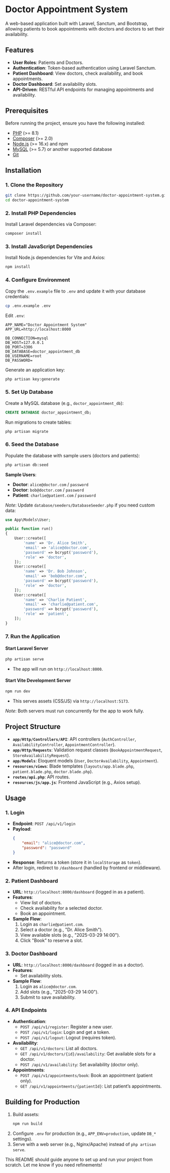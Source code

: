 # Doctor Appointment System

A web-based application built with Laravel, Sanctum, and Bootstrap, allowing patients to book appointments with doctors and doctors to set their availability.

## Features
- **User Roles**: Patients and Doctors.
- **Authentication**: Token-based authentication using Laravel Sanctum.
- **Patient Dashboard**: View doctors, check availability, and book appointments.
- **Doctor Dashboard**: Set availability slots.
- **API-Driven**: RESTful API endpoints for managing appointments and availability.

## Prerequisites
Before running the project, ensure you have the following installed:
- [PHP](https://www.php.net/) (>= 8.1)
- [Composer](https://getcomposer.org/) (>= 2.0)
- [Node.js](https://nodejs.org/) (>= 16.x) and npm
- [MySQL](https://www.mysql.com/) (>= 5.7) or another supported database
- [Git](https://git-scm.com/)

## Installation

### 1. Clone the Repository
```bash
git clone https://github.com/your-username/doctor-appointment-system.git
cd doctor-appointment-system
```

### 2. Install PHP Dependencies
Install Laravel dependencies via Composer:
```bash
composer install
```

### 3. Install JavaScript Dependencies
Install Node.js dependencies for Vite and Axios:
```bash
npm install
```

### 4. Configure Environment
Copy the `.env.example` file to `.env` and update it with your database credentials:
```bash
cp .env.example .env
```
Edit `.env`:
```env
APP_NAME="Doctor Appointment System"
APP_URL=http://localhost:8000

DB_CONNECTION=mysql
DB_HOST=127.0.0.1
DB_PORT=3306
DB_DATABASE=doctor_appointment_db
DB_USERNAME=root
DB_PASSWORD=
```
Generate an application key:
```bash
php artisan key:generate
```

### 5. Set Up Database
Create a MySQL database (e.g., `doctor_appointment_db`):
```sql
CREATE DATABASE doctor_appointment_db;
```
Run migrations to create tables:
```bash
php artisan migrate
```

### 6. Seed the Database
Populate the database with sample users (doctors and patients):
```bash
php artisan db:seed
```
**Sample Users**:
- **Doctor**: `alice@doctor.com` / `password`
- **Doctor**: `bob@doctor.com` / `password`
- **Patient**: `charlie@patient.com` / `password`

*Note*: Update `database/seeders/DatabaseSeeder.php` if you need custom data:
```php
use App\Models\User;

public function run()
{
    User::create([
        'name' => 'Dr. Alice Smith',
        'email' => 'alice@doctor.com',
        'password' => bcrypt('password'),
        'role' => 'doctor',
    ]);
    User::create([
        'name' => 'Dr. Bob Johnson',
        'email' => 'bob@doctor.com',
        'password' => bcrypt('password'),
        'role' => 'doctor',
    ]);
    User::create([
        'name' => 'Charlie Patient',
        'email' => 'charlie@patient.com',
        'password' => bcrypt('password'),
        'role' => 'patient',
    ]);
}
```

### 7. Run the Application

#### Start Laravel Server
```bash
php artisan serve
```
- The app will run on `http://localhost:8000`.

#### Start Vite Development Server
```bash
npm run dev
```
- This serves assets (CSS/JS) via `http://localhost:5173`.

*Note*: Both servers must run concurrently for the app to work fully.

## Project Structure
- **`app/Http/Controllers/API`**: API controllers (`AuthController`, `AvailabilityController`, `AppointmentController`).
- **`app/Http/Requests`**: Validation request classes (`BookAppointmentRequest`, `StoreAvailabilityRequest`).
- **`app/Models`**: Eloquent models (`User`, `DoctorAvailability`, `Appointment`).
- **`resources/views`**: Blade templates (`layouts/app.blade.php`, `patient.blade.php`, `doctor.blade.php`).
- **`routes/api.php`**: API routes.
- **`resources/js/app.js`**: Frontend JavaScript (e.g., Axios setup).

## Usage

### 1. Login
- **Endpoint**: `POST /api/v1/login`
- **Payload**:
  ```json
  {
      "email": "alice@doctor.com",
      "password": "password"
  }
  ```
- **Response**: Returns a token (store it in `localStorage` as `token`).
- After login, redirect to `/dashboard` (handled by frontend or middleware).

### 2. Patient Dashboard
- **URL**: `http://localhost:8000/dashboard` (logged in as a patient).
- **Features**:
  - View list of doctors.
  - Check availability for a selected doctor.
  - Book an appointment.
- **Sample Flow**:
  1. Login as `charlie@patient.com`.
  2. Select a doctor (e.g., "Dr. Alice Smith").
  3. View available slots (e.g., "2025-03-29 14:00").
  4. Click "Book" to reserve a slot.

### 3. Doctor Dashboard
- **URL**: `http://localhost:8000/dashboard` (logged in as a doctor).
- **Features**:
  - Set availability slots.
- **Sample Flow**:
  1. Login as `alice@doctor.com`.
  2. Add slots (e.g., "2025-03-29 14:00").
  3. Submit to save availability.

### 4. API Endpoints
- **Authentication**:
  - `POST /api/v1/register`: Register a new user.
  - `POST /api/v1/login`: Login and get a token.
  - `POST /api/v1/logout`: Logout (requires token).
- **Availability**:
  - `GET /api/v1/doctors`: List all doctors.
  - `GET /api/v1/doctors/{id}/availability`: Get available slots for a doctor.
  - `POST /api/v1/availability`: Set availability (doctor only).
- **Appointments**:
  - `POST /api/v1/appointments/book`: Book an appointment (patient only).
  - `GET /api/v1/appointments/{patientId}`: List patient’s appointments.

## Building for Production
1. Build assets:
   ```bash
   npm run build
   ```
2. Configure `.env` for production (e.g., `APP_ENV=production`, update `DB_*` settings).
3. Serve with a web server (e.g., Nginx/Apache) instead of `php artisan serve`.

This README should guide anyone to set up and run your project from scratch. Let me know if you need refinements!